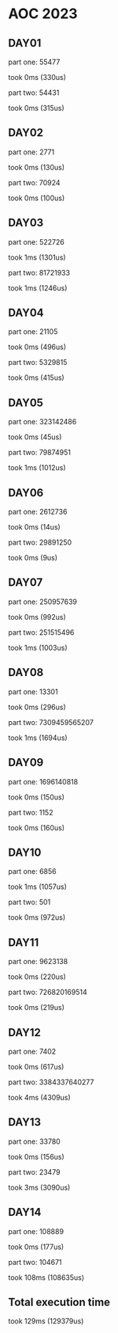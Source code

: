 # AOC 2023

## DAY01

part one:
55477

took 0ms (330us)  

part two:
54431

took 0ms (315us)  

## DAY02

part one:
2771

took 0ms (130us)  

part two:
70924

took 0ms (100us)  

## DAY03

part one:
522726

took 1ms (1301us)  

part two:
81721933

took 1ms (1246us)  

## DAY04

part one:
21105

took 0ms (496us)  

part two:
5329815

took 0ms (415us)  

## DAY05

part one:
323142486

took 0ms (45us)  

part two:
79874951

took 1ms (1012us)  

## DAY06

part one:
2612736

took 0ms (14us)  

part two:
29891250

took 0ms (9us)  

## DAY07

part one:
250957639

took 0ms (992us)  

part two:
251515496

took 1ms (1003us)  

## DAY08

part one:
13301

took 0ms (296us)  

part two:
7309459565207

took 1ms (1694us)  

## DAY09

part one:
1696140818

took 0ms (150us)  

part two:
1152

took 0ms (160us)  

## DAY10

part one:
6856

took 1ms (1057us)  

part two:
501

took 0ms (972us)  

## DAY11

part one:
9623138

took 0ms (220us)  

part two:
726820169514

took 0ms (219us)  

## DAY12

part one:
7402

took 0ms (617us)  

part two:
3384337640277

took 4ms (4309us)  

## DAY13

part one:
33780

took 0ms (156us)  

part two:
23479

took 3ms (3090us)  

## DAY14

part one:
108889

took 0ms (177us)  

part two:
104671

took 108ms (108635us)  

## Total execution time

took 129ms (129379us)  
